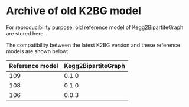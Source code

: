 # Archive of old K2BG model

For reproducibility purpose, old reference model of Kegg2BipartiteGraph are stored here.

The compatibility between the latest K2BG version and these reference models are shown below:

| Reference model  | Kegg2BipartiteGraph   |
|---|---|
| 109  | 0.1.0 |
| 108  | 0.1.0 |
| 106  | 0.0.3 |
